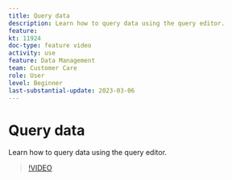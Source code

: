 ```yaml
---
title: Query data
description: Learn how to query data using the query editor.
feature: 
kt: 11924
doc-type: feature video
activity: use
feature: Data Management
team: Customer Care
role: User
level: Beginner
last-substantial-update: 2023-03-06
---
```


# Query data

Learn how to query data using the query editor.

>[!VIDEO](https://video.tv.adobe.com/v/3415814?quality=12)
